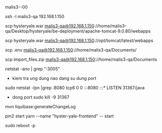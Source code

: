malis3--00

ssh -l malis3-qa 192.168.1.150

scp hysteryale.war malis3-qa@192.168.1.150://home/malis3-qa/Desktop/hysteryale/be-deployment/apache-tomcat-9.0.80/webapps


scp hysteryale.war malis3-qa@192.168.1.150://opt/tomcat/latest/webapps



scp .env malis3-qa@192.168.1.150://home/malis3-qa/Documents/

scp import_files.zip malis3-qa@192.168.1.150://home/malis3-qa/Documents

netstat -ano | grep ":3005"

* kiem tra ung dung nao dang su dung port

sudo netstat -lpn |grep :8080
tcp6       0      0 :::8080                 :::*                    LISTEN      31367/java   

+ dong port 
sudo kill -9 31367

 mvn liquibase:generateChangeLog
 
pm2 start yarn --name "hyster-yale-frontend" -- start

sudo reboot -p
